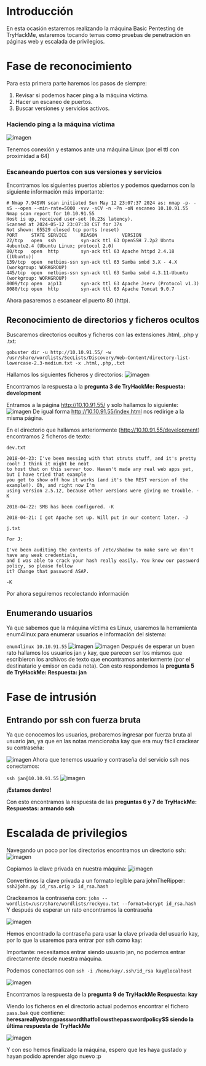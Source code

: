<h1>
    Introducción
</h1>

En esta ocasión estaremos realizando la máquina Basic Pentesting de TryHackMe, estaremos tocando temas como pruebas de penetración en páginas web y escalada de privilegios. 


<h1>
    Fase de reconocimiento
</h1>

Para esta primera parte haremos los pasos de siempre:
1. Revisar si podemos hacer ping a la máquina víctima.
2. Hacer un escaneo de puertos.
3. Buscar versiones y servicios activos.

<h3>
    Haciendo ping a la máquina víctima
</h3>

![imagen](https://hackmd.io/_uploads/HJMklQkQA.png)

Tenemos conexión y estamos ante una máquina Linux (por el ttl con proximidad a 64)

<h3>
    Escaneando puertos con sus versiones y servicios
</h3>

Encontramos los siguientes puertos abiertos y podemos quedarnos con la siguiente información más importante:

```
# Nmap 7.94SVN scan initiated Sun May 12 23:07:37 2024 as: nmap -p- -sS --open --min-rate=5000 -vvv -sCV -n -Pn -oN escaneo 10.10.91.55
Nmap scan report for 10.10.91.55
Host is up, received user-set (0.23s latency).
Scanned at 2024-05-12 23:07:38 CST for 37s
Not shown: 65529 closed tcp ports (reset)
PORT     STATE SERVICE     REASON         VERSION
22/tcp   open  ssh         syn-ack ttl 63 OpenSSH 7.2p2 Ubntu 4ubuntu2.4 (Ubuntu Linux; protocol 2.0)
80/tcp   open  http        syn-ack ttl 63 Apache httpd 2.4.18 ((Ubuntu))
139/tcp  open  netbios-ssn syn-ack ttl 63 Samba smbd 3.X - 4.X (workgroup: WORKGROUP)
445/tcp  open  netbios-ssn syn-ack ttl 63 Samba smbd 4.3.11-Ubuntu (workgroup: WORKGROUP)
8009/tcp open  ajp13       syn-ack ttl 63 Apache Jserv (Protocol v1.3)
8080/tcp open  http        syn-ack ttl 63 Apache Tomcat 9.0.7
```

Ahora pasaremos a escanear el puerto 80 (http).


<h2>
    Reconocimiento de directorios y ficheros ocultos
</h2>

Buscaremos directorios ocultos y ficheros con las extensiones .html, .php y .txt:

`gobuster dir -u http://10.10.91.55/ -w /usr/share/wordlists/SecLists/Discovery/Web-Content/directory-list-lowercase-2.3-medium.txt -x .html,.php,.txt`

Hallamos los siguientes ficheros y directorios:
![imagen](https://hackmd.io/_uploads/SkhjLmkQA.png)

Encontramos la respuesta a la **pregunta 3 de TryHackMe:
Respuesta: development**

Entramos a la página http://10.10.91.55/ y solo hallamos lo siguiente:
![imagen](https://hackmd.io/_uploads/ByfswQJm0.png)
De igual forma http://10.10.91.55/index.html nos redirige a la misma página.

En el directorio que hallamos anteriormente (http://10.10.91.55/development) encontramos 2 ficheros de texto:

```
dev.txt

2018-04-23: I've been messing with that struts stuff, and it's pretty cool! I think it might be neat
to host that on this server too. Haven't made any real web apps yet, but I have tried that example
you get to show off how it works (and it's the REST version of the example!). Oh, and right now I'm 
using version 2.5.12, because other versions were giving me trouble. -K

2018-04-22: SMB has been configured. -K

2018-04-21: I got Apache set up. Will put in our content later. -J
```


```
j.txt

For J:

I've been auditing the contents of /etc/shadow to make sure we don't have any weak credentials,
and I was able to crack your hash really easily. You know our password policy, so please follow
it? Change that password ASAP.

-K
```

Por ahora seguiremos recolectando información

<h2>
    Enumerando usuarios
</h2>

Ya que sabemos que la máquina víctima es Linux, usaremos la herramienta enum4linux para enumerar usuarios e información del sistema:

`enum4linux 10.10.91.55`
![imagen](https://hackmd.io/_uploads/r1S4cm1mA.png)
![imagen](https://hackmd.io/_uploads/Hy8Hs71QA.png)
Después de esperar un buen rato hallamos los usuarios jan y kay, que parecen ser los mismos que escribieron los archivos de texto que encontramos anteriormente (por el destinatario y emisor en cada nota).
Con esto respondemos la **pregunta 5 de TryHackMe:
Respuesta: jan**

<h1>
    Fase de intrusión
</h1>

<h2>
    Entrando por ssh con fuerza bruta
</h2>

Ya que conocemos los usuarios, probaremos ingresar por fuerza bruta al usuario jan, ya que en las notas mencionaba kay que era muy fácil crackear su contraseña:

![imagen](https://hackmd.io/_uploads/BJy9RQ1QR.png)
Ahora que tenemos usuario y contraseña del servicio ssh nos conectamos:

`ssh jan@10.10.91.55`
![imagen](https://hackmd.io/_uploads/S1UJkNkQC.png)


**¡Estamos dentro!**

Con esto encontramos la respuesta de las **preguntas 6 y 7 de TryHackMe: 
Respuestas:
armando
ssh**


<h1>
    Escalada de privilegios
</h1>

Navegando un poco por los directorios encontramos un directorio ssh:
![imagen](https://hackmd.io/_uploads/rkUF1V1mC.png)

Copiamos la clave privada en nuestra máquina:
![imagen](https://hackmd.io/_uploads/Hkm4lEJXC.png)



Convertimos la clave privada a un formato legible para johnTheRipper:
`ssh2john.py id_rsa.orig > id_rsa.hash`

Crackeamos la contraseña con:
`john --wordlist=/usr/share/wordlists/rockyou.txt --format=bcrypt id_rsa.hash`
Y después de esperar un rato encontramos la contraseña

![imagen](https://hackmd.io/_uploads/Sk3NMEkmA.png)

Hemos encontrado la contraseña para usar la clave privada del usuario kay, por lo que la usaremos para entrar por ssh como kay:

Importante: necesitamos entrar siendo usuario jan, no podemos entrar directamente desde nuestra máquina.

Podemos conectarnos con `ssh -i /home/kay/.ssh/id_rsa kay@localhost`

![imagen](https://hackmd.io/_uploads/HJFp4Ey70.png)

Encontramos la respuesta de la **pregunta 9 de TryHackMe
Respuesta: kay**

Viendo los ficheros en el directorio actual podemos encontrar el fichero `pass.bak` que contiene: **heresareallystrongpasswordthatfollowsthepasswordpolicy$$
siendo la última respuesta de TryHackMe**

![imagen](https://hackmd.io/_uploads/S1W7rE1Q0.png)

Y con eso hemos finalizado la máquina, espero que les haya gustado y hayan podido aprender algo nuevo :p
